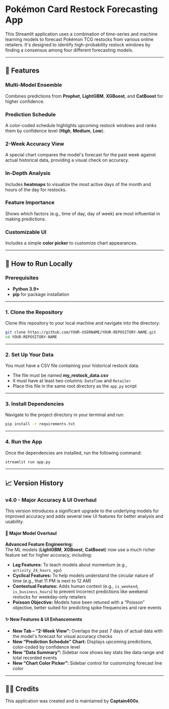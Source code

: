 # Pokémon Card Restock Forecasting App

This Streamlit application uses a combination of time-series and machine learning models to forecast Pokémon TCG restocks from various online retailers. It's designed to identify high-probability restock windows by finding a consensus among four different forecasting models.

---

## 🧩 Features

### Multi-Model Ensemble
Combines predictions from **Prophet**, **LightGBM**, **XGBoost**, and **CatBoost** for higher confidence.

### Prediction Schedule
A color-coded schedule highlights upcoming restock windows and ranks them by confidence level (**High**, **Medium**, **Low**).

### 2-Week Accuracy View
A special chart compares the model's forecast for the past week against actual historical data, providing a visual check on accuracy.

### In-Depth Analysis
Includes **heatmaps** to visualize the most active days of the month and hours of the day for restocks.

### Feature Importance
Shows which factors (e.g., time of day, day of week) are most influential in making predictions.

### Customizable UI
Includes a simple **color picker** to customize chart appearances.

---

## 🧠 How to Run Locally

### Prerequisites
- **Python 3.9+**
- **pip** for package installation

---

### 1. Clone the Repository
Clone this repository to your local machine and navigate into the directory:

```bash
git clone https://github.com/YOUR-USERNAME/YOUR-REPOSITORY-NAME.git
cd YOUR-REPOSITORY-NAME
```

---

### 2. Set Up Your Data
You must have a CSV file containing your historical restock data.

- The file must be named **my_restock_data.csv**
- It must have at least two columns: `DateTime` and `Retailer`
- Place this file in the same root directory as the `app.py` script

---

### 3. Install Dependencies
Navigate to the project directory in your terminal and run:

```bash
pip install -r requirements.txt
```

---

### 4. Run the App
Once the dependencies are installed, run the following command:

```bash
streamlit run app.py
```

---

## 📈 Version History

### v4.0 - Major Accuracy & UI Overhaul
This version introduces a significant upgrade to the underlying models for improved accuracy and adds several new UI features for better analysis and usability.

#### 🧠 Major Model Overhaul
**Advanced Feature Engineering:**  
The ML models (**LightGBM**, **XGBoost**, **CatBoost**) now use a much richer feature set for higher accuracy, including:

- **Lag Features:** To teach models about momentum (e.g., `activity_24_hours_ago`)
- **Cyclical Features:** To help models understand the circular nature of time (e.g., that 11 PM is next to 12 AM)
- **Contextual Features:** Adds human context (e.g., `is_weekend`, `is_business_hours`) to prevent incorrect predictions like weekend restocks for weekday-only retailers
- **Poisson Objective:** Models have been retuned with a “Poisson” objective, better suited for predicting spike frequencies and rare events

#### ✨ New Features & UI Enhancements
- **New Tab – “2-Week View”:** Overlaps the past 7 days of actual data with the model's forecast for visual accuracy checks  
- **New “Prediction Schedule” Chart:** Displays upcoming predictions, color-coded by confidence level  
- **New “Data Summary”:** Sidebar now shows key stats like data range and total recorded events  
- **New “Chart Color Picker”:** Sidebar control for customizing forecast line color  

---

## 👨‍💻 Credits
This application was created and is maintained by **Captain400x**.
